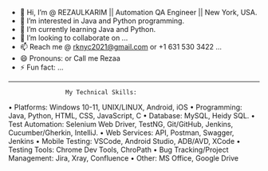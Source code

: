 - 👋 Hi, I’m @ REZAULKARIM || Automation QA Engineer || New York, USA. 
- 👀 I’m interested in Java and Python programming.
- 🌱 I’m currently learning Java and Python.
- 💞️ I’m looking to collaborate on ...
- 📫 Reach me @ rknyc2021@gmail.com or +1 631 530 3422 ...
- 😄 Pronouns: or Call me Rezaa
- ⚡ Fun fact: ... 
________________________________________
                    My Technical Skills:
                    
  •	Platforms: Windows 10-11, UNIX/LINUX, Android, iOS
  •	Programming: Java, Python, HTML, CSS, JavaScript, C
  •	Database: MySQL, Heidy SQL.
  •	Test Automation: Selenium Web Driver, TestNG, Git/GitHub, Jenkins,  Cucumber/Gherkin, IntelliJ.
  •	Web Services: API, Postman, Swagger, Jenkins
  •	Mobile Testing:  VSCode, Android Studio, ADB/AVD, XCode
  •	Testing Tools: Chrome Dev Tools, ChroPath
  •	Bug Tracking/Project Management: Jira, Xray, Confluence
  •	Other: MS Office, Google Drive

<!---
REZAULKARIM2024/REZAULKARIM2024 is a ✨ special ✨ repository because its `README.md` (this file) appears on your GitHub profile.
You can click the Preview link to take a look at your changes.
--->

